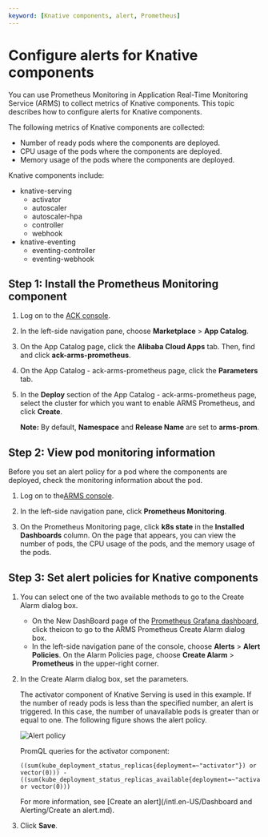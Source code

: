 ```yaml
---
keyword: [Knative components, alert, Prometheus]
---
```


# Configure alerts for Knative components

You can use Prometheus Monitoring in Application Real-Time Monitoring Service \(ARMS\) to collect metrics of Knative components. This topic describes how to configure alerts for Knative components.

The following metrics of Knative components are collected:

-   Number of ready pods where the components are deployed.
-   CPU usage of the pods where the components are deployed.
-   Memory usage of the pods where the components are deployed.

Knative components include:

-   knative-serving
    -   activator
    -   autoscaler
    -   autoscaler-hpa
    -   controller
    -   webhook
-   knative-eventing
    -   eventing-controller
    -   eventing-webhook

## Step 1: Install the Prometheus Monitoring component

1.  Log on to the [ACK console](https://cs.console.aliyun.com).

2.  In the left-side navigation pane, choose **Marketplace** \> **App Catalog**.

3.  On the App Catalog page, click the **Alibaba Cloud Apps** tab. Then, find and click **ack-arms-prometheus**.

4.  On the App Catalog - ack-arms-prometheus page, click the **Parameters** tab.

5.  In the **Deploy** section of the App Catalog - ack-arms-prometheus page, select the cluster for which you want to enable ARMS Prometheus, and click **Create**.

    **Note:** By default, **Namespace** and **Release Name** are set to **arms-prom**.


## Step 2: View pod monitoring information

Before you set an alert policy for a pod where the components are deployed, check the monitoring information about the pod.

1.  Log on to the[ARMS console](https://arms-intl.console.aliyun.com/).

2.  In the left-side navigation pane, click **Prometheus Monitoring**.

3.  On the Prometheus Monitoring page, click **k8s state** in the **Installed Dashboards** column. On the page that appears, you can view the number of pods, the CPU usage of the pods, and the memory usage of the pods.


## Step 3: Set alert policies for Knative components



1.  You can select one of the two available methods to go to the Create Alarm dialog box.

    -   On the New DashBoard page of the [Prometheus Grafana dashboard](http://grafana.console.aliyun.com/), click theicon to go to the ARMS Prometheus Create Alarm dialog box.
    -   In the left-side navigation pane of the console, choose **Alerts** \> **Alert Policies**. On the Alarm Policies page, choose **Create Alarm** \> **Prometheus** in the upper-right corner.
2.  In the Create Alarm dialog box, set the parameters.

    The activator component of Knative Serving is used in this example. If the number of ready pods is less than the specified number, an alert is triggered. In this case, the number of unavailable pods is greater than or equal to one. The following figure shows the alert policy.

    ![Alert policy](https://static-aliyun-doc.oss-accelerate.aliyuncs.com/assets/img/en-US/4729856161/p128009.png)

    PromQL queries for the activator component:

    ```
    ((sum(kube_deployment_status_replicas{deployment=~"activator"}) or vector(0))) - ((sum(kube_deployment_status_replicas_available{deployment=~"activator"}) or vector(0)))
    ```

    For more information, see [Create an alert](/intl.en-US/Dashboard and Alerting/Create an alert.md).

3.  Click **Save**.


